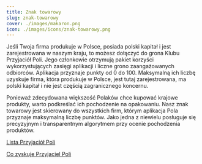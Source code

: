 ```yaml
---
title: Znak towarowy
slug: znak-towarowy
cover: ./images/makaron.png
icon: ./images/icons/znak-towarowy.png
---
```


Jeśli Twoja firma produkuje w Polsce, posiada polski kapitał i jest zarejestrowana w naszym kraju, to możesz dołączyć do grona Klubu Przyjaciół Poli. Jego członkowie otrzymują pakiet korzyści wykorzystujących zasięgi aplikacji i liczne grono zaangażowanych odbiorców. Aplikacja przyznaje punkty od 0 do 100. Maksymalną ich liczbę uzyskuje firma, która produkuje w Polsce, jest tutaj zarejestrowana, ma polski kapitał i nie jest częścią zagranicznego koncernu.

Ponieważ zdecydowana większość Polaków chce kupować krajowe produkty, warto podkreślać ich pochodzenie na opakowaniu. Nasz znak towarowy jest skierowany do wszystkich firm, którym aplikacja Pola przyznaje maksymalną liczbę punktów. Jako jedna z niewielu posługuje się precyzyjnym i transparentnym algorytmem przy ocenie pochodzenia produktów.

[Lista Przyjaciół Poli](/friends)

[Co zyskuje Przyjaciel Poli](/friends#profit)
